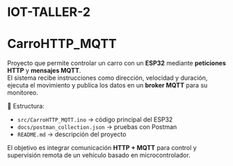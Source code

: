 # IOT-TALLER-2
# CarroHTTP_MQTT

Proyecto que permite controlar un carro con un **ESP32** mediante **peticiones HTTP** y **mensajes MQTT**.  
El sistema recibe instrucciones como dirección, velocidad y duración, ejecuta el movimiento y publica los datos en un **broker MQTT** para su monitoreo.

📂 Estructura:
- `src/CarroHTTP_MQTT.ino` → código principal del ESP32  
- `docs/postman_collection.json` → pruebas con Postman  
- `README.md` → descripción del proyecto  

El objetivo es integrar comunicación **HTTP + MQTT** para control y supervisión remota de un vehículo basado en microcontrolador.

